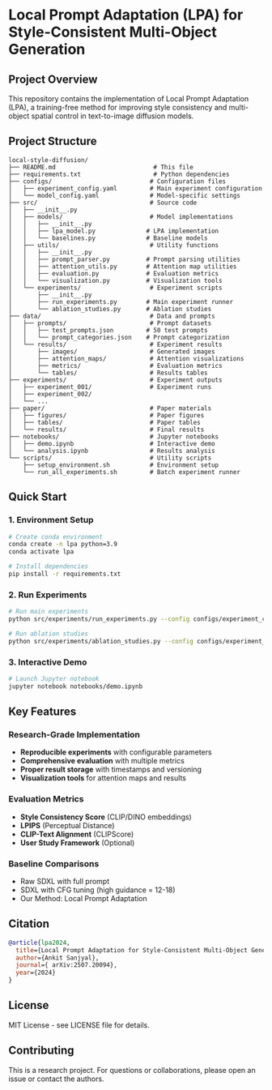 # Local Prompt Adaptation (LPA) for Style-Consistent Multi-Object Generation

## Project Overview
This repository contains the implementation of Local Prompt Adaptation (LPA), a training-free method for improving style consistency and multi-object spatial control in text-to-image diffusion models.

## Project Structure
```
local-style-diffusion/
├── README.md                           # This file
├── requirements.txt                    # Python dependencies
├── configs/                           # Configuration files
│   ├── experiment_config.yaml         # Main experiment configuration
│   └── model_config.yaml              # Model-specific settings
├── src/                               # Source code
│   ├── __init__.py
│   ├── models/                        # Model implementations
│   │   ├── __init__.py
│   │   ├── lpa_model.py              # LPA implementation
│   │   └── baselines.py              # Baseline models
│   ├── utils/                         # Utility functions
│   │   ├── __init__.py
│   │   ├── prompt_parser.py          # Prompt parsing utilities
│   │   ├── attention_utils.py        # Attention map utilities
│   │   ├── evaluation.py             # Evaluation metrics
│   │   └── visualization.py          # Visualization tools
│   └── experiments/                   # Experiment scripts
│       ├── __init__.py
│       ├── run_experiments.py        # Main experiment runner
│       └── ablation_studies.py       # Ablation studies
├── data/                              # Data and prompts
│   ├── prompts/                       # Prompt datasets
│   │   ├── test_prompts.json         # 50 test prompts
│   │   └── prompt_categories.json    # Prompt categorization
│   └── results/                       # Experiment results
│       ├── images/                    # Generated images
│       ├── attention_maps/            # Attention visualizations
│       ├── metrics/                   # Evaluation metrics
│       └── tables/                    # Results tables
├── experiments/                       # Experiment outputs
│   ├── experiment_001/                # Experiment runs
│   ├── experiment_002/
│   └── ...
├── paper/                             # Paper materials
│   ├── figures/                       # Paper figures
│   ├── tables/                        # Paper tables
│   └── results/                       # Final results
├── notebooks/                         # Jupyter notebooks
│   ├── demo.ipynb                     # Interactive demo
│   └── analysis.ipynb                 # Results analysis
└── scripts/                           # Utility scripts
    ├── setup_environment.sh           # Environment setup
    └── run_all_experiments.sh         # Batch experiment runner
```

## Quick Start

### 1. Environment Setup
```bash
# Create conda environment
conda create -n lpa python=3.9
conda activate lpa

# Install dependencies
pip install -r requirements.txt
```

### 2. Run Experiments
```bash
# Run main experiments
python src/experiments/run_experiments.py --config configs/experiment_config.yaml

# Run ablation studies
python src/experiments/ablation_studies.py --config configs/experiment_config.yaml
```

### 3. Interactive Demo
```bash
# Launch Jupyter notebook
jupyter notebook notebooks/demo.ipynb
```

## Key Features

### Research-Grade Implementation
- **Reproducible experiments** with configurable parameters
- **Comprehensive evaluation** with multiple metrics
- **Proper result storage** with timestamps and versioning
- **Visualization tools** for attention maps and results

### Evaluation Metrics
- **Style Consistency Score** (CLIP/DINO embeddings)
- **LPIPS** (Perceptual Distance)
- **CLIP-Text Alignment** (CLIPScore)
- **User Study Framework** (Optional)

### Baseline Comparisons
- Raw SDXL with full prompt
- SDXL with CFG tuning (high guidance = 12-18)
- Our Method: Local Prompt Adaptation

## Citation
```bibtex
@article{lpa2024,
  title={Local Prompt Adaptation for Style-Consistent Multi-Object Generation in Diffusion Models},
  author={Ankit Sanjyal},
  journal={	arXiv:2507.20094},
  year={2024}
}
```

## License
MIT License - see LICENSE file for details.

## Contributing
This is a research project. For questions or collaborations, please open an issue or contact the authors.
